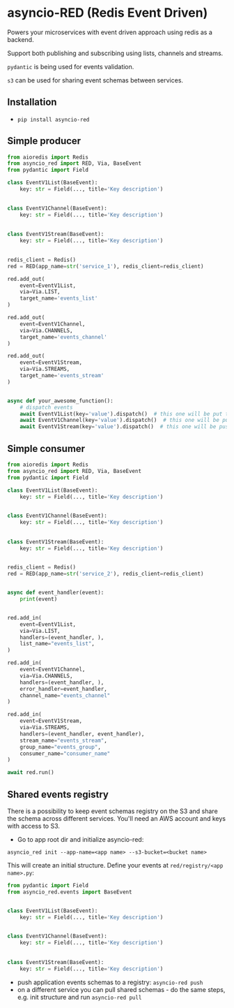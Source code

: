 asyncio-RED (Redis Event Driven)
================================

Powers your microservices with event driven approach using redis as a backend.

Support both publishing and subscribing using lists, channels and streams.

`pydantic` is being used for events validation.

`s3` can be used for sharing event schemas between services.

Installation
------------

- `pip install asyncio-red`


Simple producer
---------------

```python
from aioredis import Redis
from asyncio_red import RED, Via, BaseEvent
from pydantic import Field

class EventV1List(BaseEvent):
    key: str = Field(..., title='Key description')
    

class EventV1Channel(BaseEvent):
    key: str = Field(..., title='Key description')
    
    
class EventV1Stream(BaseEvent):
    key: str = Field(..., title='Key description')

    
redis_client = Redis()
red = RED(app_name=str('service_1'), redis_client=redis_client)

red.add_out(
    event=EventV1List,
    via=Via.LIST,
    target_name='events_list'
)

red.add_out(
    event=EventV1Channel,
    via=Via.CHANNELS,
    target_name='events_channel'
)

red.add_out(
    event=EventV1Stream,
    via=Via.STREAMS,
    target_name='events_stream'
)


async def your_awesome_function():
    # dispatch events
    await EventV1List(key='value').dispatch()  # this one will be put to a list
    await EventV1Channel(key='value').dispatch()  # this one will be pushed to a channel
    await EventV1Stream(key='value').dispatch()  # this one will be pushed to a stream
```


Simple consumer
--------------

```python
from aioredis import Redis
from asyncio_red import RED, Via, BaseEvent
from pydantic import Field

class EventV1List(BaseEvent):
    key: str = Field(..., title='Key description')
    

class EventV1Channel(BaseEvent):
    key: str = Field(..., title='Key description')
    
    
class EventV1Stream(BaseEvent):
    key: str = Field(..., title='Key description')
    

redis_client = Redis()
red = RED(app_name=str('service_2'), redis_client=redis_client)


async def event_handler(event):
    print(event)


red.add_in(
    event=EventV1List,
    via=Via.LIST,
    handlers=(event_handler, ),
    list_name="events_list",
)

red.add_in(
    event=EventV1Channel,
    via=Via.CHANNELS,
    handlers=(event_handler, ),
    error_handler=event_handler,
    channel_name="events_channel"
)

red.add_in(
    event=EventV1Stream,
    via=Via.STREAMS,
    handlers=(event_handler, event_handler),
    stream_name="events_stream",
    group_name="events_group",
    consumer_name="consumer_name"
)

await red.run()
```


Shared events registry
----------------------

There is a possibility to keep event schemas registry on the S3 and share the schema across 
different services. You'll need an AWS account and keys with access to S3.

- Go to app root dir and initialize asyncio-red:

```shell
asyncio_red init --app-name=<app name> --s3-bucket=<bucket name>
```

This will create an initial structure.
Define your events at `red/registry/<app name>.py`:

```python
from pydantic import Field
from asyncio_red.events import BaseEvent


class EventV1List(BaseEvent):
    key: str = Field(..., title='Key description')
    

class EventV1Channel(BaseEvent):
    key: str = Field(..., title='Key description')
    
    
class EventV1Stream(BaseEvent):
    key: str = Field(..., title='Key description')

```

- push application events schemas to a registry: `asyncio-red push`
- on a different service you can pull shared schemas - do the same steps, e.g. init structure and run `asyncio-red pull`


